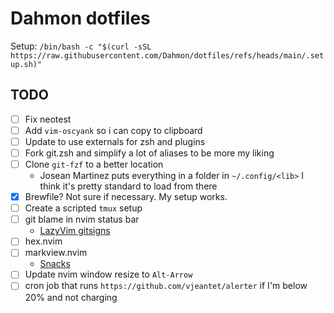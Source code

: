 # Dahmon dotfiles

Setup: `/bin/bash -c "$(curl -sSL https://raw.githubusercontent.com/Dahmon/dotfiles/refs/heads/main/.setup.sh)"`

## TODO

- [ ] Fix neotest
- [ ] Add `vim-oscyank` so i can copy to clipboard
- [ ] Update to use externals for zsh and plugins
- [ ] Fork git.zsh and simplify a lot of aliases to be more my liking
- [ ] Clone `git-fzf` to a better location
  - Josean Martinez puts everything in a folder in `~/.config/<lib>`
    I think it's pretty standard to load from there
- [x] Brewfile? Not sure if necessary. My setup works.
- [ ] Create a scripted `tmux` setup
- [ ] git blame in nvim status bar
  - [LazyVim gitsigns](https://www.lazyvim.org/plugins/editor#gitsignsnvim-1)
- [ ] hex.nvim
- [ ] markview.nvim
  - [Snacks](https://github.com/folke/snacks.nvim/blob/main/docs/git.md#snacksgitblame_line)
- [ ] Update nvim window resize to `Alt-Arrow`
- [ ] cron job that runs `https://github.com/vjeantet/alerter` if I'm below 20% and not charging

